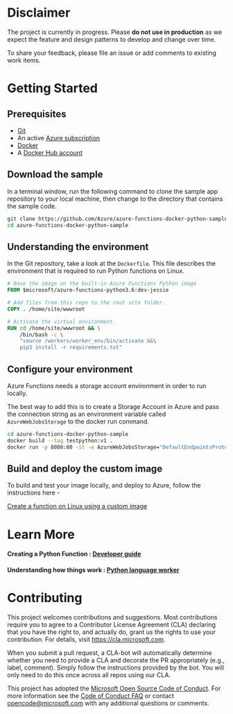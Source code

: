 
# Disclaimer

The project is currently in progress. Please **do not use in production** as we expect the feature and design patterns to develop and change over time. 

To share your feedback, please file an issue or add comments to existing work items.


# Getting Started

## Prerequisites

* [Git](https://git-scm.com/downloads)
* An active [Azure subscription](https://azure.microsoft.com/pricing/free-trial/?ref=microsoft.com&utm_source=microsoft.com&utm_medium=docs&utm_campaign=visualstudio)
* [Docker](https://docs.docker.com/get-started/#setup)
* A [Docker Hub account](https://docs.docker.com/docker-id/)

## Download the sample

In a terminal window, run the following command to clone the sample app repository to your local machine, then change to the directory that contains the sample code.

```bash
git clone https://github.com/Azure/azure-functions-docker-python-sample.git
cd azure-functions-docker-python-sample
```

## Understanding the environment

In the Git repository, take a look at the `Dockerfile`. This file describes the environment that is required to run Python functions on Linux. 

```dockerfile
# Base the image on the built-in Azure Functions Python image
FROM $microsoft/azure-functions-python3.6:dev-jessie

# Add files from this repo to the root site folder.
COPY . /home/site/wwwroot

# Activate the virtual environment.
RUN cd /home/site/wwwroot && \
    /bin/bash -c \
    "source /workers/worker_env/bin/activate &&\
    pip3 install -r requirements.txt"
```

## Configure your environment

Azure Functions needs a storage account environment in order to run locally.

The best way to add this is to create a Storage Account in Azure and pass the connection string as an environment variable called `AzureWebJobsStorage` to the docker run command. 


``` bash
cd azure-functions-docker-python-sample
docker build --tag testpython:v1 .
docker run -p 8080:80 -it -e AzureWebJobsStorage="DefaultEndpointsProtocol=https;AccountName=pythontest;AccountKey=...;EndpointSuffix=core.windows.net" testpython:v1
```

## Build and deploy the custom image

To build and test your image locally, and deploy to Azure, follow the instructions here -

[Create a function on Linux using a custom image](https://docs.microsoft.com/en-us/azure/azure-functions/functions-create-function-linux-custom-image#run-the-build-command)

 
# Learn More 

#### Creating a Python Function : [Developer guide](https://pythondeveloperguide.azurewebsites.net/)
#### Understanding how things work : [Python language worker](https://github.com/Azure/azure-functions-python-worker/wiki/Worker-Architecture)

# Contributing

This project welcomes contributions and suggestions.  Most contributions require you to agree to a
Contributor License Agreement (CLA) declaring that you have the right to, and actually do, grant us
the rights to use your contribution. For details, visit https://cla.microsoft.com.

When you submit a pull request, a CLA-bot will automatically determine whether you need to provide
a CLA and decorate the PR appropriately (e.g., label, comment). Simply follow the instructions
provided by the bot. You will only need to do this once across all repos using our CLA.

This project has adopted the [Microsoft Open Source Code of Conduct](https://opensource.microsoft.com/codeofconduct/).
For more information see the [Code of Conduct FAQ](https://opensource.microsoft.com/codeofconduct/faq/) or
contact [opencode@microsoft.com](mailto:opencode@microsoft.com) with any additional questions or comments.
